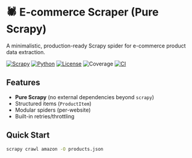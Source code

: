 # 🕷️ E-commerce Scraper (Pure Scrapy)  

A minimalistic, production-ready Scrapy spider for e-commerce product data extraction.  

<!-- Badge Definitions -->
[scrapy-badge]: https://img.shields.io/badge/Scrapy-2.11+-brightgreen
[scrapy-link]: https://scrapy.org/
[python-badge]: https://img.shields.io/badge/Python-3.12%2B-blue
[python-link]: https://www.python.org/
[license-badge]: https://img.shields.io/badge/License-MIT-yellow
[license-link]: LICENSE
[coverage-badge]: https://img.shields.io/badge/coverage-80%25-green
[ci-badge]: https://github.com/valed-dm/brandquas/actions/workflows/ci.yml/badge.svg
[ci-link]: https://github.com/valed-dm/brandquas/actions/workflows/ci.yml

<!-- Badges -->
[![Scrapy][scrapy-badge]][scrapy-link]
[![Python][python-badge]][python-link]
[![License][license-badge]][license-link]
![Coverage][coverage-badge]
[![CI][ci-badge]][ci-link]

## Features  
- **Pure Scrapy** (no external dependencies beyond `scrapy`)  
- Structured items (`ProductItem`)  
- Modular spiders (per-website)  
- Built-in retries/throttling  

## Quick Start  
```bash  
scrapy crawl amazon -O products.json  
